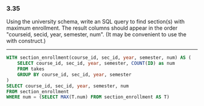 ### 3.35

Using the university schema, write an SQL query to find section(s) with maximum enrollment. The result columns should appear in the order "courseid, secid, year, semester, num". (It may be convenient to use the with construct.)

---
```SQL
WITH section_enrollment(course_id, sec_id, year, semester, num) AS (
    SELECT course_id, sec_id, year, semester, COUNT(ID) as num
    FROM takes
    GROUP BY course_id, sec_id, year, semester
)
SELECT course_id, sec_id, year, semester, num
FROM section_enrollment
WHERE num = (SELECT MAX(T.num) FROM section_enrollment AS T)
```